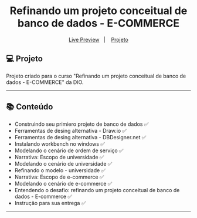 <h1 align="center">
  Refinando um projeto conceitual de banco de dados - E-COMMERCE
</h1>

<p align="center">
  <a href="">Live Preview</a>&nbsp;&nbsp;&nbsp;|&nbsp;&nbsp;&nbsp;
  <a href="#-projeto">Projeto</a>
</p>

<p align="center">

</p>

## 💻 Projeto

Projeto criado para o curso "Refinando um projeto conceitual de banco de dados - E-COMMERCE" da DIO.

---

## 📚 Conteúdo

- Construindo seu primiero projeto de banco de dados ✅
- Ferramentas de desing alternativa - Draw.io ✅
- Ferramentas de desing alternativa - DBDesigner.net ✅
- Instalando workbench no windows ✅
- Modelando o cenário de ordem de serviço ✅
- Narrativa: Escopo de universidade ✅
- Modelando o cenário de universidade ✅
- Refinando o modelo - universidade ✅
- Narrativa: Escopo de e-commerce ✅
- Modelando o cenário de e-commerce ✅
- Entendendo o desafio: refinando um projeto conceitual de banco de dados - E-commerce ✅
- Instrução para sua entrega ✅

---
